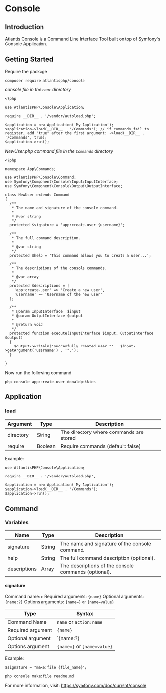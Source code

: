 # Console

## Introduction
Atlantis Console is a Command Line Interface Tool built on top of Symfony's Console Application.

## Getting Started
Require the package
```
composer require atlantisphp/console
```

*console file in the `root` directory*
```
<?php

use AtlantisPHP\Console\Application;

require __DIR__ . '/vendor/autoload.php';

$application = new Application('My Application');
$application->load(__DIR__ . '/Commands'); // if commands fail to register, add "true" after the first argument: ->load(__DIR__ . '/Commands', true);
$application->run();
```

*NewUser.php command file in the `Commands` directory*
```
<?php

namespace App\Commands;

use AtlantisPHP\Console\Command;
use Symfony\Component\Console\Input\InputInterface;
use Symfony\Component\Console\Output\OutputInterface;

class NewUser extends Command
{
  /**
   * The name and signature of the console command.
   *
   * @var string
   */
  protected $signature = 'app:create-user {username}';

  /**
   * The full command description.
   *
   * @var string
   */
  protected $help = 'This command allows you to create a user...';

  /**
   * The descriptions of the console commands.
   *
   * @var array
   */
  protected $descriptions = [
    'app:create-user' => 'Create a new user',
    'username' => 'Username of the new user'
  ];

  /**
   * @param InputInterface  $input
   * @param OutputInterface $output
   *
   * @return void
   */
  protected function execute(InputInterface $input, OutputInterface $output)
  {
    $output->writeln('Succesfully created user "' . $input->getArgument('username') . '".');
  }

}
```

Now run the following command
```
php console app:create-user donaldpakkies
```

## Application

### load
| Argument      | Type    | Description  |
| ------------- | --------| ------------ |
| directory     | String  | The directory where commands are stored |
| require       | Boolean | Require commands (default: false) |

Example:
```
use AtlantisPHP\Console\Application;

require __DIR__ . '/vendor/autoload.php';

$application = new Application('My Application');
$application->load(__DIR__ . '/Commands');
$application->run();
```

## Command

### Variables
| Name          | Type   | Description  |
| ------------- | -------| ------------ |
| signature     | String | The name and signature of the console command. |
| help          | String | The full command description (optional). |
| descriptions  | Array  | The descriptions of the console commands (optional). |

#### signature
Command name: `c`
Required arguments: `{name}`
Optional arguments: `{name:?}`
Options arguments: `{name=}` or `{name=value}`

| Type              | Syntax |
| ----------------- | ------- |
| Command Name      | `name` or `action:name` |
| Required argument | `{name}`  |
| Optional argument | `{name:?} |
| Options argument  | `{name=}` or `{name=value}` |

Example:
```
$signature = "make:file {file_name}";
```

```
php console make:file readme.md
```

For more information, visit: https://symfony.com/doc/current/console